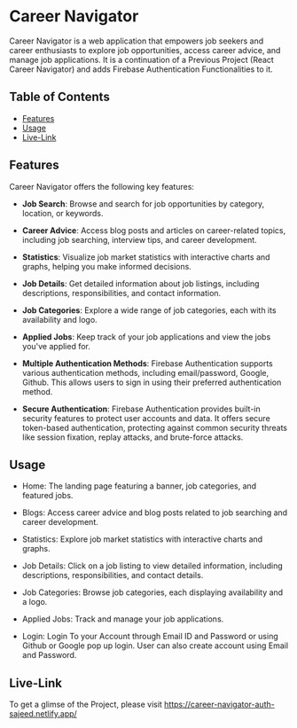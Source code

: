 # Career Navigator

Career Navigator is a web application that empowers job seekers and career enthusiasts to explore job opportunities, access career advice, and manage job applications. 
It is a continuation of a Previous Project (React Career Navigator) and adds Firebase Authentication Functionalities to it.

## Table of Contents

- [Features](#features)
- [Usage](#usage)
- [Live-Link](#live-link)

## Features

Career Navigator offers the following key features:

- **Job Search**: Browse and search for job opportunities by category, location, or keywords.

- **Career Advice**: Access blog posts and articles on career-related topics, including job searching, interview tips, and career development.

- **Statistics**: Visualize job market statistics with interactive charts and graphs, helping you make informed decisions.

- **Job Details**: Get detailed information about job listings, including descriptions, responsibilities, and contact information.

- **Job Categories**: Explore a wide range of job categories, each with its availability and logo.

- **Applied Jobs**: Keep track of your job applications and view the jobs you've applied for.
  
- **Multiple Authentication Methods**: Firebase Authentication supports various authentication methods, including email/password, Google, Github. This allows users to sign in using their preferred authentication method.
  
- **Secure Authentication**: Firebase Authentication provides built-in security features to protect user accounts and data. It offers secure token-based authentication, protecting against common security threats like session fixation, replay attacks, and brute-force attacks.

## Usage

- Home: The landing page featuring a banner, job categories, and featured jobs.

- Blogs: Access career advice and blog posts related to job searching and career development.

- Statistics: Explore job market statistics with interactive charts and graphs.

- Job Details: Click on a job listing to view detailed information, including descriptions, responsibilities, and contact details.

- Job Categories: Browse job categories, each displaying availability and a logo.

- Applied Jobs: Track and manage your job applications.

- Login: Login To your Account through Email ID and Password or using Github or Google pop up login. User can also create account using Email and Password.  

  

## Live-Link
To get a glimse of the Project, please visit https://career-navigator-auth-sajeed.netlify.app/
